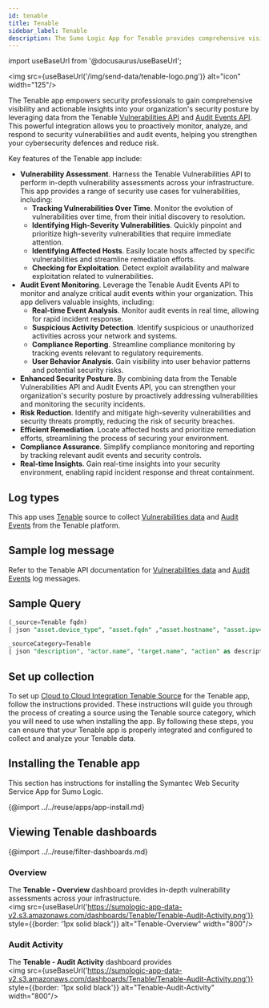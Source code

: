```yaml
---
id: tenable
title: Tenable
sidebar_label: Tenable
description: The Sumo Logic App for Tenable provides comprehensive visibility and actionable insights into your organization's security posture by leveraging data from the Tenable platform.
---
```

import useBaseUrl from '@docusaurus/useBaseUrl';

<img src={useBaseUrl('/img/send-data/tenable-logo.png')} alt="icon" width="125"/>

The Tenable app empowers security professionals to gain comprehensive visibility and actionable insights into your organization's security posture by leveraging data from the Tenable [Vulnerabilities API](https://developer.tenable.com/reference/exports-vulns-request-export) and [Audit Events API](https://developer.tenable.com/reference/audit-log-events). This powerful integration allows you to proactively monitor, analyze, and respond to security vulnerabilities and audit events, helping you strengthen your cybersecurity defences and reduce risk.

Key features of the Tenable app include:

- **Vulnerability Assessment**. Harness the Tenable Vulnerabilities API to perform in-depth vulnerability assessments across your infrastructure. This app provides a range of security use cases for vulnerabilities, including:
    - **Tracking Vulnerabilities Over Time**. Monitor the evolution of vulnerabilities over time, from their initial discovery to resolution.
    - **Identifying High-Severity Vulnerabilities**. Quickly pinpoint and prioritize high-severity vulnerabilities that require immediate attention.
    - **Identifying Affected Hosts**. Easily locate hosts affected by specific vulnerabilities and streamline remediation efforts.
    - **Checking for Exploitation**. Detect exploit availability and malware exploitation related to vulnerabilities.
- **Audit Event Monitoring**. Leverage the Tenable Audit Events API to monitor and analyze critical audit events within your organization. This app delivers valuable insights, including:
    - **Real-time Event Analysis**. Monitor audit events in real time, allowing for rapid incident response.
    - **Suspicious Activity Detection**. Identify suspicious or unauthorized activities across your network and systems.
    - **Compliance Reporting**. Streamline compliance monitoring by tracking events relevant to regulatory requirements.
    - **User Behavior Analysis**. Gain visibility into user behavior patterns and potential security risks.
- **Enhanced Security Posture**. By combining data from the Tenable Vulnerabilities API and Audit Events API, you can strengthen your organization's security posture by proactively addressing vulnerabilities and monitoring the security incidents.
- **Risk Reduction**. Identify and mitigate high-severity vulnerabilities and security threats promptly, reducing the risk of security breaches.
- **Efficient Remediation**. Locate affected hosts and prioritize remediation efforts, streamlining the process of securing your environment.
- **Compliance Assurance**. Simplify compliance monitoring and reporting by tracking relevant audit events and security controls.
- **Real-time Insights**. Gain real-time insights into your security environment, enabling rapid incident response and threat containment.

## Log types

This app uses [Tenable](/docs/send-data/hosted-collectors/cloud-to-cloud-integration-framework/tenable-source/) source to collect [Vulnerabilities data](https://developer.tenable.com/reference/exports-vulns-request-export) and [Audit Events](https://developer.tenable.com/reference/audit-log-events) from the Tenable platform.

## Sample log message

Refer to the Tenable API documentation for [Vulnerabilities data](https://developer.tenable.com/reference/exports-vulns-request-export) and [Audit Events](https://developer.tenable.com/reference/audit-log-events) log messages.

## Sample Query

```sql title="Vulnerability Events"
(_source=Tenable fqdn)
| json "asset.device_type", "asset.fqdn" ,"asset.hostname", "asset.ipv4", "asset.ipv6", "asset.last_authenticated_results", "asset.operating_system" , "output", "plugin.family" , "plugin.type" , "plugin.name", "plugin.risk_factor", "plugin.synopsis", "plugin.exploit_available" , "plugin.exploited_by_malware", "plugin.solution", "state", "scan.completed_at", "port.port", "port.protocol", "last_found" as device_type, fqdn, hostname, host_ipv4, host_ipv6, last_authenticated_scan_time, host_os, output,plugin_family, plugin_type ,plugin_name, plugin_risk_factor, plugin_synopsis, plugin_exploit_available, plugin_exploited_by_malware, plugin_solution, state, scan_completed_at, port, protocol, last_scan_time nodrop
```

```sql title="Audit Events"
_sourceCategory=Tenable
| json "description", "actor.name", "target.name", "action" as description, actor_name, target_name, action
```

## Set up collection

To set up [Cloud to Cloud Integration Tenable Source](/docs/send-data/hosted-collectors/cloud-to-cloud-integration-framework/tenable-source/) for the Tenable app, follow the instructions provided. These instructions will guide you through the process of creating a source using the Tenable source category, which you will need to use when installing the app. By following these steps, you can ensure that your Tenable app is properly integrated and configured to collect and analyze your Tenable data.

## Installing the Tenable app​

This section has instructions for installing the Symantec Web Security Service App for Sumo Logic.

{@import ../../reuse/apps/app-install.md}

## Viewing Tenable dashboards​

{@import ../../reuse/filter-dashboards.md}

### Overview

The **Tenable - Overview** dashboard provides in-depth vulnerability assessments across your infrastructure. <br/><img src={useBaseUrl('https://sumologic-app-data-v2.s3.amazonaws.com/dashboards/Tenable/Tenable-Audit-Activity.png')} style={{border: '1px solid black'}} alt="Tenable-Overview" width="800"/>

### Audit Activity

The **Tenable - Audit Activity** dashboard provides <br/><img src={useBaseUrl('https://sumologic-app-data-v2.s3.amazonaws.com/dashboards/Tenable/Tenable-Audit-Activity.png')} style={{border: '1px solid black'}} alt="Tenable-Audit-Activity" width="800"/>

